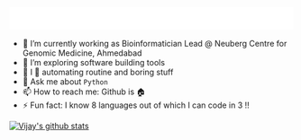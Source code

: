  ![](https://github.com/vlakhujani/vlakhujani/blob/master/hi.gif)
 
- 🔭 I’m currently working as Bioinformatician Lead @ Neuberg Centre for Genomic Medicine, Ahmedabad
- 🤔 I’m exploring software building tools
- 🤖 I 💙 automating routine and boring stuff 
- 💬 Ask me about `Python`
- 📫 How to reach me: Github is 🏠
- ⚡ Fun fact: I know 8 languages out of which I can code in 3 !!

[![Vijay's github stats](https://github-readme-stats.vercel.app/api?username=lakhujanivijay)](https://github.com/lakhujanivijay/github-readme-stats)

